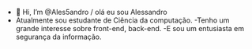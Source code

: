 - 👋 Hi, I’m @Ales5andro / olá eu sou Alessandro
- Atualmente sou estudante de Ciência da computação. 
-Tenho um grande interesse sobre front-end, back-end. 
-E sou um entusiasta em segurança da informação.
